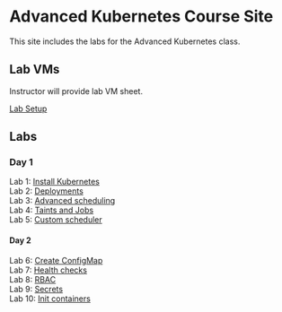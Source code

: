 # Advanced Kubernetes Course Site

This site includes the labs for the Advanced Kubernetes class. 


## Lab VMs  
[//]: # (https://docs.google.com/spreadsheets/d/1psMAAPxgHq9wpZVftao9UT8MIWR1xljq-WB8aOiVBRI/edit?usp=sharing)  
Instructor will provide lab VM sheet.

[Lab Setup](labs/setup/)  

## Labs

### Day 1
Lab 1: [Install Kubernetes](labs/install-k8s/)  
Lab 2: [Deployments](labs/multi-tier/)  
Lab 3: [Advanced scheduling](labs/scheduling/)  
Lab 4: [Taints and Jobs](labs/taints/)  
Lab 5: [Custom scheduler](labs/custom-scheduler)  

#### Day 2
Lab 6: [Create ConfigMap](labs/configmap/)  
Lab 7: [Health checks](labs/health-checks/)  
Lab 8: [RBAC](labs/rbac/)  
Lab 9: [Secrets](labs/secrets/)  
Lab 10: [Init containers](labs/init/)  


